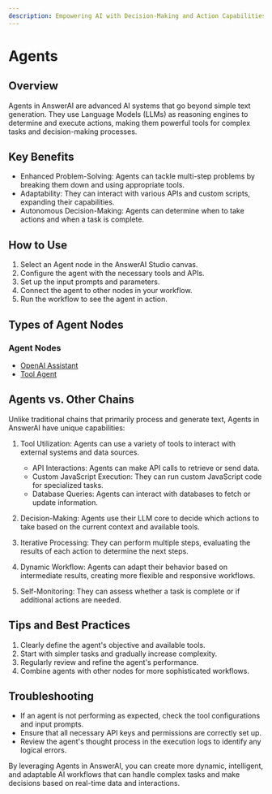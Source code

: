 ```yaml
---
description: Empowering AI with Decision-Making and Action Capabilities
---
```


# Agents

## Overview

Agents in AnswerAI are advanced AI systems that go beyond simple text generation. They use Language Models (LLMs) as reasoning engines to determine and execute actions, making them powerful tools for complex tasks and decision-making processes.

## Key Benefits

- Enhanced Problem-Solving: Agents can tackle multi-step problems by breaking them down and using appropriate tools.
- Adaptability: They can interact with various APIs and custom scripts, expanding their capabilities.
- Autonomous Decision-Making: Agents can determine when to take actions and when a task is complete.

## How to Use

1. Select an Agent node in the AnswerAI Studio canvas.
2. Configure the agent with the necessary tools and APIs.
3. Set up the input prompts and parameters.
4. Connect the agent to other nodes in your workflow.
5. Run the workflow to see the agent in action.

<!-- TODO: Add a screenshot of the Agent node configuration panel -->

## Types of Agent Nodes

### Agent Nodes

- [OpenAI Assistant](openai-assistant/)
- [Tool Agent](tool-agent.md)

## Agents vs. Other Chains

Unlike traditional chains that primarily process and generate text, Agents in AnswerAI have unique capabilities:

1. Tool Utilization: Agents can use a variety of tools to interact with external systems and data sources.
   - API Interactions: Agents can make API calls to retrieve or send data.
   - Custom JavaScript Execution: They can run custom JavaScript code for specialized tasks.
   - Database Queries: Agents can interact with databases to fetch or update information.

2. Decision-Making: Agents use their LLM core to decide which actions to take based on the current context and available tools.

3. Iterative Processing: They can perform multiple steps, evaluating the results of each action to determine the next steps.

4. Dynamic Workflow: Agents can adapt their behavior based on intermediate results, creating more flexible and responsive workflows.

5. Self-Monitoring: They can assess whether a task is complete or if additional actions are needed.

## Tips and Best Practices

1. Clearly define the agent's objective and available tools.
2. Start with simpler tasks and gradually increase complexity.
3. Regularly review and refine the agent's performance.
4. Combine agents with other nodes for more sophisticated workflows.

## Troubleshooting

- If an agent is not performing as expected, check the tool configurations and input prompts.
- Ensure that all necessary API keys and permissions are correctly set up.
- Review the agent's thought process in the execution logs to identify any logical errors.

<!-- TODO: Add a screenshot showing the agent's execution logs -->

By leveraging Agents in AnswerAI, you can create more dynamic, intelligent, and adaptable AI workflows that can handle complex tasks and make decisions based on real-time data and interactions.
